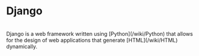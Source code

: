 # Django
<br>
Django is a web framework written using [Python](/wiki/Python) that allows for the design of web applications that generate [HTML](/wiki/HTML) dynamically.

